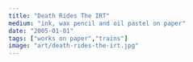 ```yaml
---
title: "Death Rides The IRT"
medium: "ink, wax pencil and oil pastel on paper"
date: "2005-01-01"
tags: ["works on paper","trains"]
image: "art/death-rides-the-irt.jpg"
---
```

